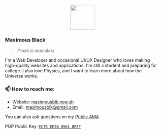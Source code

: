 <p align="center">
  <img height="80" src="https://cdn.maximousblk.now.sh/images/max/logotype.svg">
</p>

### Maximous Black

> /'mak.si.mus blak/

I'm a Web Developer and occasional UI/UX Designer who loves making high-quality websites and applications. I'm still a student and preparing for college. I also love Physics, and I want to learn more about how the Universe works.

### 📫 How to reach me:

- Website: [maximousblk.now.sh](https://maximousblk.now.sh/)
- Email: [maximousblk@gmail.com](mailto:maximousblk@gmail.com)

You can also ask questions on my [Public AMA](https://github.com/maximousblk/maximousblk/discussions/new?category=ama)

PGP Public Key: [`EC7B EE3B 0561 BF2F`](https://keybase.io/maximousblk/pgp_keys.asc)
